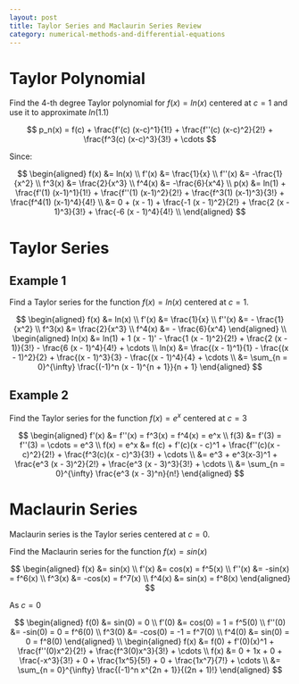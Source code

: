 ```yaml
---
layout: post
title: Taylor Series and Maclaurin Series Review
category: numerical-methods-and-differential-equations
---
```


# Taylor Polynomial

Find the 4-th degree Taylor polynomial for $f(x) = ln(x)$ centered at $c = 1$ and use it to approximate $ln(1.1)$

$$
p_n(x) = f(c) + \frac{f'(c) (x-c)^1}{1!} + \frac{f''(c) (x-c)^2}{2!} + \frac{f^3(c) (x-c)^3}{3!} + \cdots
$$

Since:

$$
\begin{aligned}
    f(x) &= ln(x) \\
    f'(x) &= \frac{1}{x} \\
    f''(x) &= -\frac{1}{x^2} \\
    f^3(x) &= \frac{2}{x^3} \\
    f^4(x) &= -\frac{6}{x^4} \\
    p(x) &= ln(1) + \frac{f'(1) (x-1)^1}{1!} + \frac{f''(1) (x-1)^2}{2!} + \frac{f^3(1) (x-1)^3}{3!} + \frac{f^4(1) (x-1)^4}{4!} \\
    &= 0 + (x - 1) + \frac{-1 (x - 1)^2}{2!} + \frac{2 (x - 1)^3}{3!} + \frac{-6 (x - 1)^4}{4!} \\
\end{aligned}
$$

# Taylor Series

## Example 1

Find a Taylor series for the function $f(x) = ln(x)$ centered at $c = 1$.

$$
\begin{aligned}
    f(x) &= ln(x) \\
    f'(x) &= \frac{1}{x} \\
    f''(x) &= - \frac{1}{x^2} \\
    f^3(x) &= \frac{2}{x^3} \\
    f^4(x) &= - \frac{6}{x^4}
\end{aligned} \\
\begin{aligned}
    ln(x) &= ln(1) + 1 (x - 1)' - \frac{1 (x - 1)^2}{2!} + \frac{2 (x - 1)}{3!} - \frac{6 (x - 1)^4}{4!} + \cdots \\
    ln(x) &= \frac{(x - 1)^1}{1} - \frac{(x - 1)^2}{2} + \frac{(x - 1)^3}{3} - \frac{(x - 1)^4}{4} + \cdots \\
    &= \sum_{n = 0}^{\infty} \frac{(-1)^n (x - 1)^{n + 1}}{n + 1}
\end{aligned}
$$

## Example 2

Find the Taylor series for the function $f(x) = e^x$ centered at $c = 3$

$$
\begin{aligned}
    f'(x) &= f''(x) = f^3(x) = f^4(x) = e^x \\
    f(3) &= f'(3) = f''(3) = \cdots = e^3 \\
    f(x) = e^x &= f(c) + f'(c)(x - c)^1 + \frac{f''(c)(x - c)^2}{2!} + \frac{f^3(c)(x - c)^3}{3!} + \cdots \\
    &= e^3 + e^3(x-3)^1 + \frac{e^3 (x - 3)^2}{2!} + \frac{e^3 (x - 3)^3}{3!} + \cdots \\
    &= \sum_{n = 0}^{\infty} \frac{e^3 (x - 3)^n}{n!}
\end{aligned}
$$

# Maclaurin Series

Maclaurin series is the Taylor series centered at $c = 0$.

Find the Maclaurin series for the function $f(x) = sin(x)$

$$
\begin{aligned}
    f(x) &= sin(x) \\
    f'(x) &= cos(x) = f^5(x) \\
    f''(x) &= -sin(x) = f^6(x) \\
    f^3(x) &= -cos(x) = f^7(x) \\
    f^4(x) &= sin(x) = f^8(x)
\end{aligned}
$$

As $c = 0$

$$
\begin{aligned}
    f(0) &= sin(0) = 0 \\
    f'(0) &= cos(0) = 1 = f^5(0) \\
    f''(0) &= -sin(0) = 0 = f^6(0) \\
    f^3(0) &= -cos(0) = -1 = f^7(0) \\
    f^4(0) &= sin(0) = 0 = f^8(0)
\end{aligned} \\
\begin{aligned}
    f(x) &= f(0) + f'(0)(x)^1 + \frac{f''(0)x^2}{2!} + \frac{f^3(0)x^3}{3!} + \cdots \\
    f(x) &= 0 + 1x + 0 + \frac{-x^3}{3!} + 0 + \frac{1x^5}{5!} + 0 + \frac{1x^7}{7!} + \cdots \\
    &= \sum_{n = 0}^{\infty} \frac{(-1)^n x^{2n + 1}}{(2n + 1)!}
\end{aligned}
$$
